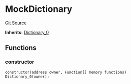 # MockDictionary
[Git Source](https://github.com/metacontract/mc/blob/7db22f6d7abc05705d21c7601fb406ca49c18557/src/devkit/Flattened.sol)

**Inherits:**
[Dictionary_0](contract.Dictionary_0.md)


## Functions
### constructor


```solidity
constructor(address owner, Function[] memory functions) Dictionary_0(owner);
```

